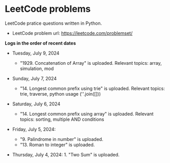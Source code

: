 # LeetCode problems
LeetCode pratice questions written in Python.
- LeetCode problem url: https://leetcode.com/problemset/

**Logs in the order of recent dates**

- Tuesday, July 9, 2024
    - "1929. Concatenation of Array" is uploaded. Relevant topics: array, simulation, mod

- Sunday, July 7, 2024
    - "14. Longest common prefix using trie" is uploaded. Relevant topics: trie, traverse, python usage (''.join([]))
 
- Saturday, July 6, 2024
  - "14. Longest common prefix using array" is uploaded. Relevant topics: sorting, multiple AND conditions

- Friday, July 5, 2024:
  - "9. Palindrome in number" is uploaded.
  - "13. Roman to integer" is uploaded.
    
- Thursday, July 4, 2024: 1. "Two Sum" is uploaded. 

